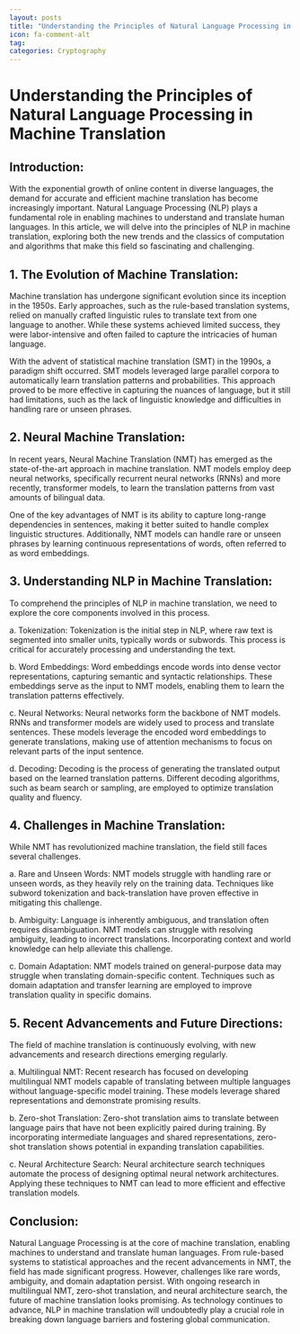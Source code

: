 ```yaml
---
layout: posts
title: "Understanding the Principles of Natural Language Processing in Machine Translation"
icon: fa-comment-alt
tag:      
categories: Cryptography
---
```



# Understanding the Principles of Natural Language Processing in Machine Translation

## Introduction:

With the exponential growth of online content in diverse languages, the demand for accurate and efficient machine translation has become increasingly important. Natural Language Processing (NLP) plays a fundamental role in enabling machines to understand and translate human languages. In this article, we will delve into the principles of NLP in machine translation, exploring both the new trends and the classics of computation and algorithms that make this field so fascinating and challenging.

## 1. The Evolution of Machine Translation:

Machine translation has undergone significant evolution since its inception in the 1950s. Early approaches, such as the rule-based translation systems, relied on manually crafted linguistic rules to translate text from one language to another. While these systems achieved limited success, they were labor-intensive and often failed to capture the intricacies of human language.

With the advent of statistical machine translation (SMT) in the 1990s, a paradigm shift occurred. SMT models leveraged large parallel corpora to automatically learn translation patterns and probabilities. This approach proved to be more effective in capturing the nuances of language, but it still had limitations, such as the lack of linguistic knowledge and difficulties in handling rare or unseen phrases.

## 2. Neural Machine Translation:

In recent years, Neural Machine Translation (NMT) has emerged as the state-of-the-art approach in machine translation. NMT models employ deep neural networks, specifically recurrent neural networks (RNNs) and more recently, transformer models, to learn the translation patterns from vast amounts of bilingual data.

One of the key advantages of NMT is its ability to capture long-range dependencies in sentences, making it better suited to handle complex linguistic structures. Additionally, NMT models can handle rare or unseen phrases by learning continuous representations of words, often referred to as word embeddings.

## 3. Understanding NLP in Machine Translation:

To comprehend the principles of NLP in machine translation, we need to explore the core components involved in this process.

a. Tokenization: Tokenization is the initial step in NLP, where raw text is segmented into smaller units, typically words or subwords. This process is critical for accurately processing and understanding the text.

b. Word Embeddings: Word embeddings encode words into dense vector representations, capturing semantic and syntactic relationships. These embeddings serve as the input to NMT models, enabling them to learn the translation patterns effectively.

c. Neural Networks: Neural networks form the backbone of NMT models. RNNs and transformer models are widely used to process and translate sentences. These models leverage the encoded word embeddings to generate translations, making use of attention mechanisms to focus on relevant parts of the input sentence.

d. Decoding: Decoding is the process of generating the translated output based on the learned translation patterns. Different decoding algorithms, such as beam search or sampling, are employed to optimize translation quality and fluency.

## 4. Challenges in Machine Translation:

While NMT has revolutionized machine translation, the field still faces several challenges.

a. Rare and Unseen Words: NMT models struggle with handling rare or unseen words, as they heavily rely on the training data. Techniques like subword tokenization and back-translation have proven effective in mitigating this challenge.

b. Ambiguity: Language is inherently ambiguous, and translation often requires disambiguation. NMT models can struggle with resolving ambiguity, leading to incorrect translations. Incorporating context and world knowledge can help alleviate this challenge.

c. Domain Adaptation: NMT models trained on general-purpose data may struggle when translating domain-specific content. Techniques such as domain adaptation and transfer learning are employed to improve translation quality in specific domains.

## 5. Recent Advancements and Future Directions:

The field of machine translation is continuously evolving, with new advancements and research directions emerging regularly.

a. Multilingual NMT: Recent research has focused on developing multilingual NMT models capable of translating between multiple languages without language-specific model training. These models leverage shared representations and demonstrate promising results.

b. Zero-shot Translation: Zero-shot translation aims to translate between language pairs that have not been explicitly paired during training. By incorporating intermediate languages and shared representations, zero-shot translation shows potential in expanding translation capabilities.

c. Neural Architecture Search: Neural architecture search techniques automate the process of designing optimal neural network architectures. Applying these techniques to NMT can lead to more efficient and effective translation models.

## Conclusion:

Natural Language Processing is at the core of machine translation, enabling machines to understand and translate human languages. From rule-based systems to statistical approaches and the recent advancements in NMT, the field has made significant progress. However, challenges like rare words, ambiguity, and domain adaptation persist. With ongoing research in multilingual NMT, zero-shot translation, and neural architecture search, the future of machine translation looks promising. As technology continues to advance, NLP in machine translation will undoubtedly play a crucial role in breaking down language barriers and fostering global communication.